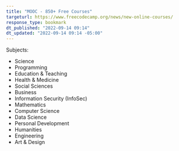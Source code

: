 ```yaml
---
title: "MOOC - 850+ Free Courses"
targeturl: https://www.freecodecamp.org/news/new-online-courses/ 
response_type: bookmark
dt_published: "2022-09-14 09:14"
dt_updated: "2022-09-14 09:14 -05:00"
---
```


Subjects: 

- Science
- Programming
- Education & Teaching
- Health & Medicine
- Social Sciences
- Business
- Information Security (InfoSec)
- Mathematics
- Computer Science
- Data Science
- Personal Development
- Humanities
- Engineering
- Art & Design
